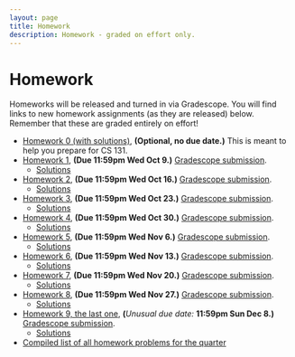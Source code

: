 ```yaml
---
layout: page
title: Homework
description: Homework - graded on effort only.
---
```


# Homework

Homeworks will be released and turned in via Gradescope.  You will find links to new homework assignments (as they are released) below. Remember that these are graded entirely on effort!

- [Homework 0 (with solutions)](https://docs.google.com/document/d/1KAkjyYb2bs5cPYbGW71KfB1QPZJEQevNDjhFlKUgx6Q/view), **(Optional, no due date.)**  This is meant to help you prepare for CS 131.
- [Homework 1](https://docs.google.com/document/d/1HnO1MsjHFlKsHVhJJ6Dp2OUMWQe3wOK_wkXHk_7AC-Y/view), **(Due 11:59pm Wed Oct 9.)** [Gradescope submission](https://www.gradescope.com/courses/869551/assignments/5093053).
  - [Solutions](https://docs.google.com/document/d/1HCTFKV4Gr9O-uSR51YUNI08BaE6f8Nz_PNhO6GN-s8g/view)
- [Homework 2](https://docs.google.com/document/d/1h2-_mYmNW5VlcAF6triaE-n8cgzGSh7foaI8eakP-pw/view), **(Due 11:59pm Wed Oct 16.)** [Gradescope submission](https://www.gradescope.com/courses/869551/assignments/5135210).
  - [Solutions](https://docs.google.com/document/d/10H3Y8PYFfa6Fq1A-lOegz0DHXnmlM_686x0Qto8_LVQ/view)
- [Homework 3](https://docs.google.com/document/d/15VqwFBRs4xPDhLxb9SIWVTfctyHyx3g0JQ1zCDer2Hc/view), **(Due 11:59pm Wed Oct 23.)** [Gradescope submission](https://www.gradescope.com/courses/869551/assignments/5174555).
  - [Solutions](https://docs.google.com/document/d/1Wk1bu_6gED8su3MIyp__Xg-OW9W7irIkAaeNfUexkcg/edit?usp=sharing)
- [Homework 4](https://docs.google.com/document/d/150wkF73OZ2Sjwk_Aso5YSYYsPtJoa8uRb_5B86qjUVA/edit?usp=sharing), **(Due 11:59pm Wed Oct 30.)** [Gradescope submission](https://www.gradescope.com/courses/869551/assignments/5212820).
  - [Solutions](https://docs.google.com/document/d/1m3StyyhkoJy7E7-o0KmZ5ygWXtli8PKMK0dfu58a0Q4/edit?usp=sharing)
- [Homework 5](https://docs.google.com/document/d/1GePJxD7zteOOFcXdoZFIjNc0pd0hUpv9mIxPwIsZDXw/edit?usp=sharing), **(Due 11:59pm Wed Nov 6.)** [Gradescope submission](https://www.gradescope.com/courses/869551/assignments/5246541).
  - [Solutions](https://docs.google.com/document/d/1stBoxARZBIvlgpzpJHv3c6ruaSXhvZAuSOSOlMm8ftw/edit?usp=sharing)
- [Homework 6](https://docs.google.com/document/d/14xZw0MQGw94fa4XUgLEiX_WEjMyU5IP4BRoTo4knp_k/edit?usp=sharing), **(Due 11:59pm Wed Nov 13.)** [Gradescope submission](https://www.gradescope.com/courses/869551/assignments/5290860).
  - [Solutions](https://docs.google.com/document/d/121aLqZ3TRaGKlCS6myIOkqB6a-6JlE7i-d5xFlE2CYY/edit?usp=sharing)
- [Homework 7](https://docs.google.com/document/d/1sv0Mz7JEnGF1GUHF6BbhpWEa0AlWtza-wUVn3cnOUZU/edit?usp=sharing), **(Due 11:59pm Wed Nov 20.)** [Gradescope submission](https://www.gradescope.com/courses/869551/assignments/5327845).
  - [Solutions](https://docs.google.com/document/d/1LyT020rIjhYayARZcKfWMPXFXYWz99PO4HHocdQODfA/edit?usp=sharing)
- [Homework 8](https://docs.google.com/document/d/1COYnaVWr8dYbUy3xnxIQB4iC_2FEmcLXMpXp9AYR9Ds/edit?usp=sharing), **(Due 11:59pm Wed Nov 27.)** [Gradescope submission](https://www.gradescope.com/courses/869551/assignments/5358906).
  - [Solutions](https://docs.google.com/document/d/10A48THx-5ut4WnF5meAEDGWXyNhM88-qzl0w_Op8QSQ/edit?usp=sharing)
- [Homework 9, the last one](https://docs.google.com/document/d/1uwgEuvcaablIZd-DndcVOG6GhwTyR9mouwD0dy-jbOE/edit?usp=sharing), **(**_Unusual due date:_ **11:59pm Sun Dec 8.)** [Gradescope submission](https://www.gradescope.com/courses/869551/assignments/5391970).
  - [Solutions](https://docs.google.com/document/d/1t7Z-b8dyCb3HXQ5S5USUhGk1ztDZxLhzczcZFZ481Mc/edit?usp=sharing)
- [Compiled list of all homework problems for the quarter](https://docs.google.com/document/d/1YIgwLcdviowm7UxWlvP_C8fcUQqzy3dj9Ll_9mRmu_w/view)
